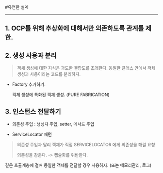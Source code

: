 #유연한 설계

---

## 1. OCP를 위해 추상화에 대해서만 의존하도록 관계를 제한.

## 2. 생성 사용과 분리
> 객체 생성에 대한 지식은 과도한 결합도를 초래한다. 동일한 클래스 안에서 객체 생성과 사용이라는 코드를 분리하자. 

- Factory 추가하기. </br>

    
    객체 생성에 특화된 객체 생성. (PURE FABRICATION)

## 3. 인스턴스 전달하기

- 의존성 주입 : 생성자 주입, setter, 메서드 주입 </br>


- ServiceLocator 패턴 

> 의존성 주입과 달리 객체가 직접 SERVICELOCATOR 에게 의존성을 해결 요청
> 
> 의존성을 감춘다. -> 캡슐화를 위반한다.

깊은 호출계층에 걸쳐 동일한 객체를 전달할 경우 사용하자. (또는 메모리관리, 로그)


